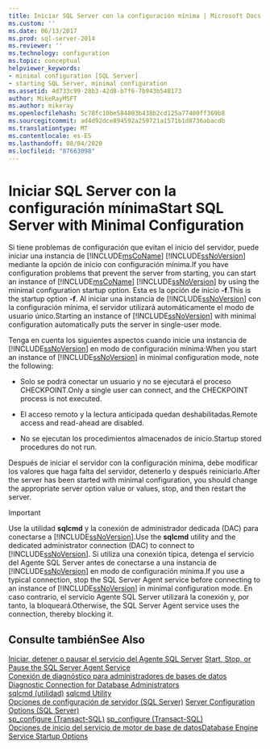 ```yaml
---
title: Iniciar SQL Server con la configuración mínima | Microsoft Docs
ms.custom: ''
ms.date: 06/13/2017
ms.prod: sql-server-2014
ms.reviewer: ''
ms.technology: configuration
ms.topic: conceptual
helpviewer_keywords:
- minimal configuration [SQL Server]
- starting SQL Server, minimal configuration
ms.assetid: 4d733c99-28b3-42d8-b7f6-7b943b548173
author: MikeRayMSFT
ms.author: mikeray
ms.openlocfilehash: 5c78fc10be584803b438b2cd125a77400ff369b8
ms.sourcegitcommit: ad4d92dce894592a259721a1571b1d8736abacdb
ms.translationtype: MT
ms.contentlocale: es-ES
ms.lasthandoff: 08/04/2020
ms.locfileid: "87663098"
---
```

# <a name="start-sql-server-with-minimal-configuration"></a><span data-ttu-id="6262b-102">Iniciar SQL Server con la configuración mínima</span><span class="sxs-lookup"><span data-stu-id="6262b-102">Start SQL Server with Minimal Configuration</span></span>
  <span data-ttu-id="6262b-103">Si tiene problemas de configuración que evitan el inicio del servidor, puede iniciar una instancia de [!INCLUDE[msCoName](../../includes/msconame-md.md)] [!INCLUDE[ssNoVersion](../../includes/ssnoversion-md.md)] mediante la opción de inicio con configuración mínima.</span><span class="sxs-lookup"><span data-stu-id="6262b-103">If you have configuration problems that prevent the server from starting, you can start an instance of [!INCLUDE[msCoName](../../includes/msconame-md.md)] [!INCLUDE[ssNoVersion](../../includes/ssnoversion-md.md)] by using the minimal configuration startup option.</span></span> <span data-ttu-id="6262b-104">Esta es la opción de inicio **-f**.</span><span class="sxs-lookup"><span data-stu-id="6262b-104">This is the startup option **-f**.</span></span> <span data-ttu-id="6262b-105">Al iniciar una instancia de [!INCLUDE[ssNoVersion](../../includes/ssnoversion-md.md)] con la configuración mínima, el servidor utilizará automáticamente el modo de usuario único.</span><span class="sxs-lookup"><span data-stu-id="6262b-105">Starting an instance of [!INCLUDE[ssNoVersion](../../includes/ssnoversion-md.md)] with minimal configuration automatically puts the server in single-user mode.</span></span>  
  
 <span data-ttu-id="6262b-106">Tenga en cuenta los siguientes aspectos cuando inicie una instancia de [!INCLUDE[ssNoVersion](../../includes/ssnoversion-md.md)] en modo de configuración mínima:</span><span class="sxs-lookup"><span data-stu-id="6262b-106">When you start an instance of [!INCLUDE[ssNoVersion](../../includes/ssnoversion-md.md)] in minimal configuration mode, note the following:</span></span>  
  
-   <span data-ttu-id="6262b-107">Solo se podrá conectar un usuario y no se ejecutará el proceso CHECKPOINT.</span><span class="sxs-lookup"><span data-stu-id="6262b-107">Only a single user can connect, and the CHECKPOINT process is not executed.</span></span>  
  
-   <span data-ttu-id="6262b-108">El acceso remoto y la lectura anticipada quedan deshabilitadas.</span><span class="sxs-lookup"><span data-stu-id="6262b-108">Remote access and read-ahead are disabled.</span></span>  
  
-   <span data-ttu-id="6262b-109">No se ejecutan los procedimientos almacenados de inicio.</span><span class="sxs-lookup"><span data-stu-id="6262b-109">Startup stored procedures do not run.</span></span>  
  
 <span data-ttu-id="6262b-110">Después de iniciar el servidor con la configuración mínima, debe modificar los valores que haga falta del servidor, detenerlo y después reiniciarlo.</span><span class="sxs-lookup"><span data-stu-id="6262b-110">After the server has been started with minimal configuration, you should change the appropriate server option value or values, stop, and then restart the server.</span></span>  
  
> [!IMPORTANT]  
>  <span data-ttu-id="6262b-111">Use la utilidad **sqlcmd** y la conexión de administrador dedicada (DAC) para conectarse a [!INCLUDE[ssNoVersion](../../includes/ssnoversion-md.md)].</span><span class="sxs-lookup"><span data-stu-id="6262b-111">Use the **sqlcmd** utility and the dedicated administrator connection (DAC) to connect to [!INCLUDE[ssNoVersion](../../includes/ssnoversion-md.md)].</span></span> <span data-ttu-id="6262b-112">Si utiliza una conexión típica, detenga el servicio del Agente SQL Server antes de conectarse a una instancia de [!INCLUDE[ssNoVersion](../../includes/ssnoversion-md.md)] en modo de configuración mínima.</span><span class="sxs-lookup"><span data-stu-id="6262b-112">If you use a typical connection, stop the SQL Server Agent service before connecting to an instance of [!INCLUDE[ssNoVersion](../../includes/ssnoversion-md.md)] in minimal configuration mode.</span></span> <span data-ttu-id="6262b-113">En caso contrario, el servicio Agente SQL Server utilizará la conexión y, por tanto, la bloqueará.</span><span class="sxs-lookup"><span data-stu-id="6262b-113">Otherwise, the SQL Server Agent service uses the connection, thereby blocking it.</span></span>  
  
## <a name="see-also"></a><span data-ttu-id="6262b-114">Consulte también</span><span class="sxs-lookup"><span data-stu-id="6262b-114">See Also</span></span>  
 <span data-ttu-id="6262b-115">[Iniciar, detener o pausar el servicio del Agente SQL Server](../../ssms/agent/start-stop-or-pause-the-sql-server-agent-service.md) </span><span class="sxs-lookup"><span data-stu-id="6262b-115">[Start, Stop, or Pause the SQL Server Agent Service](../../ssms/agent/start-stop-or-pause-the-sql-server-agent-service.md) </span></span>  
 <span data-ttu-id="6262b-116">[Conexión de diagnóstico para administradores de bases de datos](diagnostic-connection-for-database-administrators.md) </span><span class="sxs-lookup"><span data-stu-id="6262b-116">[Diagnostic Connection for Database Administrators](diagnostic-connection-for-database-administrators.md) </span></span>  
 <span data-ttu-id="6262b-117">[sqlcmd (utilidad)](../../tools/sqlcmd-utility.md) </span><span class="sxs-lookup"><span data-stu-id="6262b-117">[sqlcmd Utility](../../tools/sqlcmd-utility.md) </span></span>  
 <span data-ttu-id="6262b-118">[Opciones de configuración de servidor &#40;SQL Server&#41;](server-configuration-options-sql-server.md) </span><span class="sxs-lookup"><span data-stu-id="6262b-118">[Server Configuration Options &#40;SQL Server&#41;](server-configuration-options-sql-server.md) </span></span>  
 <span data-ttu-id="6262b-119">[sp_configure &#40;Transact-SQL&#41;](/sql/relational-databases/system-stored-procedures/sp-configure-transact-sql) </span><span class="sxs-lookup"><span data-stu-id="6262b-119">[sp_configure &#40;Transact-SQL&#41;](/sql/relational-databases/system-stored-procedures/sp-configure-transact-sql) </span></span>  
 [<span data-ttu-id="6262b-120">Opciones de inicio del servicio de motor de base de datos</span><span class="sxs-lookup"><span data-stu-id="6262b-120">Database Engine Service Startup Options</span></span>](database-engine-service-startup-options.md)  
  
  
